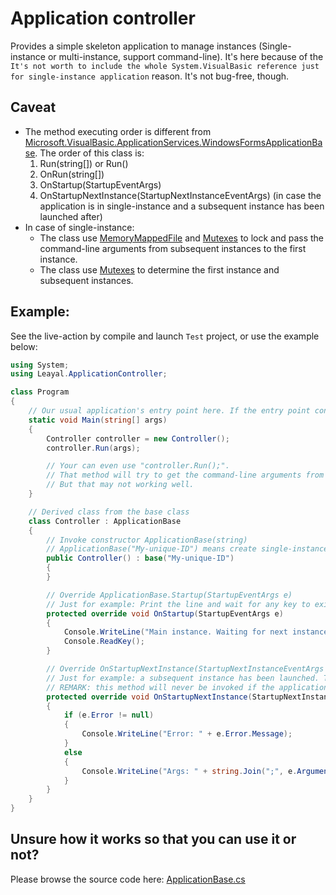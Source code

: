 # Application controller
Provides a simple skeleton application to manage instances (Single-instance or multi-instance, support command-line).
It's here because of the `It's not worth to include the whole System.VisualBasic reference just for single-instance application` reason.
It's not bug-free, though.

## Caveat
* The method executing order is different from [Microsoft.VisualBasic.ApplicationServices.WindowsFormsApplicationBase](https://docs.microsoft.com/en-us/dotnet/api/microsoft.visualbasic.applicationservices.windowsformsapplicationbase?view=netframework-4.0). The order of this class is:
  1. Run(string[]) or Run()
  2. OnRun(string[])
  3. OnStartup(StartupEventArgs)
  4. OnStartupNextInstance(StartupNextInstanceEventArgs) (in case the application is in single-instance and a subsequent instance has been launched after)
* In case of single-instance:
  * The class use [MemoryMappedFile](https://docs.microsoft.com/en-us/dotnet/api/system.io.memorymappedfiles.memorymappedfile?view=netframework-4.0) and [Mutexes](https://docs.microsoft.com/en-us/dotnet/standard/threading/mutexes) to lock and pass the command-line arguments from subsequent instances to the first instance.
  * The class use [Mutexes](https://docs.microsoft.com/en-us/dotnet/standard/threading/mutexes) to determine the first instance and subsequent instances.

## Example:
See the live-action by compile and launch `Test` project, or use the example below:
```csharp
using System;
using Leayal.ApplicationController;

class Program
{
    // Our usual application's entry point here. If the entry point configuration is not changed.
    static void Main(string[] args)
    {
        Controller controller = new Controller();
        controller.Run(args);

        // Your can even use "controller.Run();".
        // That method will try to get the command-line arguments from System.Environment.GetCommandLineArgs().
        // But that may not working well.
    }

    // Derived class from the base class
    class Controller : ApplicationBase
    {
        // Invoke constructor ApplicationBase(string)
        // ApplicationBase("My-unique-ID") means create single-instance application model with the given instance ID string, which is "My-unique-ID".
        public Controller() : base("My-unique-ID")
        {                
        }

        // Override ApplicationBase.Startup(StartupEventArgs e)
        // Just for example: Print the line and wait for any key to exit
        protected override void OnStartup(StartupEventArgs e)
        {
            Console.WriteLine("Main instance. Waiting for next instance args.");
            Console.ReadKey();
        }

        // Override OnStartupNextInstance(StartupNextInstanceEventArgs e)
        // Just for example: a subsequent instance has been launched. This method will be invoked with the command-line argument(s) of that subsequent instance.
        // REMARK: this method will never be invoked if the application is not in single-instance model.
        protected override void OnStartupNextInstance(StartupNextInstanceEventArgs e)
        {
            if (e.Error != null)
            {
                Console.WriteLine("Error: " + e.Error.Message);                
            }
            else
            {
                Console.WriteLine("Args: " + string.Join(";", e.Arguments));
            }
        }
    }
}
```

## Unsure how it works so that you can use it or not?
Please browse the source code here: [ApplicationBase.cs](/Src/ApplicationBase.cs)